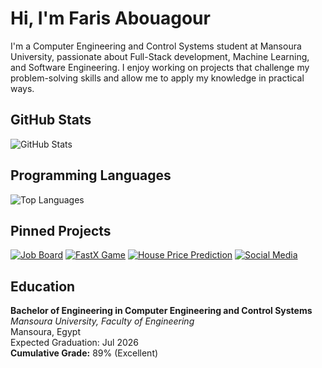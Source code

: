 # Hi, I'm Faris Abouagour

I'm a Computer Engineering and Control Systems student at Mansoura University, passionate about Full-Stack development, Machine Learning, and Software Engineering. I enjoy working on projects that challenge my problem-solving skills and allow me to apply my knowledge in practical ways.

## GitHub Stats
![GitHub Stats](https://github-readme-stats.vercel.app/api?username=f-agour&show_icons=true&count_private=true&hide=contribs,prs)

## Programming Languages
![Top Languages](https://github-readme-stats.vercel.app/api/top-langs/?username=f-agour&layout=compact)

## Pinned Projects
[![Job Board](https://github-readme-stats.vercel.app/api/pin/?username=f-agour&repo=django-job-board)](https://github.com/fares-agour/django-job-board)
[![FastX Game](https://github-readme-stats.vercel.app/api/pin/?username=f-agour&repo=fastX-game)](https://github.com/fares-agour/fastX-game)
[![House Price Prediction](https://github-readme-stats.vercel.app/api/pin/?username=f-agour&repo=house-price-prediction)](https://github.com/fares-agour/house-price-prediction)
[![Social Media](https://github-readme-stats.vercel.app/api/pin/?username=f-agour&repo=Django-Social-Media)](https://github.com/fares-agour/Django-Social-Media)


## Education

**Bachelor of Engineering in Computer Engineering and Control Systems**  
*Mansoura University, Faculty of Engineering*  
Mansoura, Egypt  
Expected Graduation: Jul 2026  
**Cumulative Grade:** 89% (Excellent)
